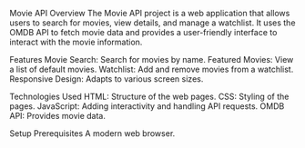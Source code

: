 Movie API
Overview
The Movie API project is a web application that allows users to search for movies, view details, and manage a watchlist. It uses the OMDB API to fetch movie data and provides a user-friendly interface to interact with the movie information.

Features
Movie Search: Search for movies by name.
Featured Movies: View a list of default movies.
Watchlist: Add and remove movies from a watchlist.
Responsive Design: Adapts to various screen sizes.

Technologies Used
HTML: Structure of the web pages.
CSS: Styling of the pages.
JavaScript: Adding interactivity and handling API requests.
OMDB API: Provides movie data.

Setup
Prerequisites
A modern web browser.
